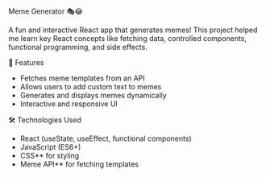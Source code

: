  Meme Generator 🎭😂

A fun and interactive React app that generates memes! This project helped me learn key React concepts like fetching data, controlled components, functional programming, and side effects.

🚀 Features
- Fetches meme templates from an API
- Allows users to add custom text to memes
- Generates and displays memes dynamically
- Interactive and responsive UI

 🛠 Technologies Used
- React (useState, useEffect, functional components)
- JavaScript (ES6+)
- CSS** for styling
- Meme API** for fetching templates
